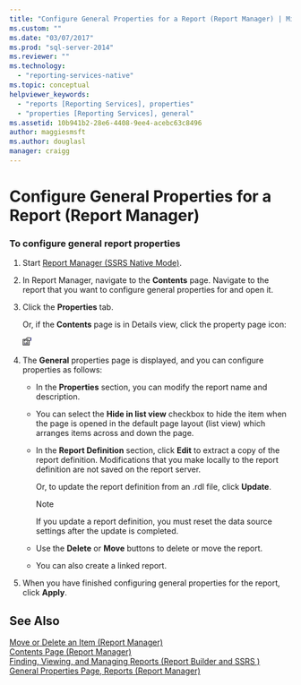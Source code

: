```yaml
---
title: "Configure General Properties for a Report (Report Manager) | Microsoft Docs"
ms.custom: ""
ms.date: "03/07/2017"
ms.prod: "sql-server-2014"
ms.reviewer: ""
ms.technology: 
  - "reporting-services-native"
ms.topic: conceptual
helpviewer_keywords: 
  - "reports [Reporting Services], properties"
  - "properties [Reporting Services], general"
ms.assetid: 10b941b2-28e6-4408-9ee4-acebc63c8496
author: maggiesmsft
ms.author: douglasl
manager: craigg
---
```

# Configure General Properties for a Report (Report Manager)
    
### To configure general report properties  
  
1.  Start [Report Manager  &#40;SSRS Native Mode&#41;](../../2014/reporting-services/report-manager-ssrs-native-mode.md).  
  
2.  In Report Manager, navigate to the **Contents** page. Navigate to the report that you want to configure general properties for and open it.  
  
3.  Click the **Properties** tab.  
  
     Or, if the **Contents** page is in Details view, click the property page icon:  
  
     ![Property page icon](media/prop.gif "Property page icon")  
  
4.  The **General** properties page is displayed, and you can configure properties as follows:  
  
    -   In the **Properties** section, you can modify the report name and description.  
  
    -   You can select the **Hide in list view** checkbox to hide the item when the page is opened in the default page layout (list view) which arranges items across and down the page.  
  
    -   In the **Report Definition** section, click **Edit** to extract a copy of the report definition. Modifications that you make locally to the report definition are not saved on the report server.  
  
         Or, to update the report definition from an .rdl file, click **Update**.  
  
        > [!NOTE]  
        >  If you update a report definition, you must reset the data source settings after the update is completed.  
  
    -   Use the **Delete** or **Move** buttons to delete or move the report.  
  
    -   You can also create a linked report.  
  
5.  When you have finished configuring general properties for the report, click **Apply**.  
  
## See Also  
 [Move or Delete an Item &#40;Report Manager&#41;](report-server/move-or-delete-an-item-report-manager.md)   
 [Contents Page &#40;Report Manager&#41;](../../2014/reporting-services/contents-page-report-manager.md)   
 [Finding, Viewing, and Managing Reports &#40;Report Builder and SSRS &#41;](report-builder/finding-viewing-and-managing-reports-report-builder-and-ssrs.md)   
 [General Properties Page, Reports &#40;Report Manager&#41;](../../2014/reporting-services/general-properties-page-reports-report-manager.md)  
  
  

